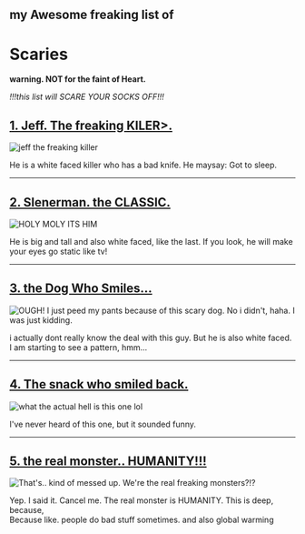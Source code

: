 ## my Awesome freaking list of
# Scaries

**warning. NOT for the faint of Heart.**  

*!!!this list will SCARE YOUR SOCKS OFF!!!*

## [1. Jeff. The freaking KILER>.](https://creepypastafiles.fandom.com/wiki/Jeff_the_Killer) 

![jeff the freaking killer](https://static.wikia.nocookie.net/creepypasta-files/images/5/56/JeffTheKiller%282%29.jpg/revision/latest?cb=20241128075405)  

He is a white faced killer who has a bad knife. He maysay: Got to sleep. 

---  

## [2. Slenerman. the CLASSIC.](https://www.ign.com/articles/2018/08/08/slender-man-explained-the-history-of-the-urban-legend)  

![HOLY MOLY ITS HIM](https://oyster.ignimgs.com/wordpress/stg.ign.com/2017/11/slender-bathouse.jpeg)

He is big and tall and also white faced, like the last. If you look, he will make your eyes go static like tv!  

---  

## [3. the Dog Who Smiles...](https://villains.fandom.com/wiki/Smile_Dog_(Creepypasta))

![OUGH! I just peed my pants because of this scary dog. No i didn't, haha. I was just kidding.](https://i.ytimg.com/vi/35cJcBdf3V0/maxresdefault.jpg)

i actually dont really know the deal with this guy. But he is also white faced. I am starting to see a pattern, hmm...

---

## [4. The snack who smiled back.](https://creepypasta.fandom.com/wiki/Fish_Food)

![what the actual hell is this one lol](https://static.wikia.nocookie.net/creepypasta/images/b/b1/Goldfish_zombie_by_danielmchavez-d4u6ob3_%281%29.jpg/revision/latest?cb=20180518090020)

I've never heard of this one, but it sounded funny.

---

## [5. the real monster.. HUMANITY!!!](https://en.wikipedia.org/wiki/Human)

![That's.. kind of messed up. We're the real freaking monsters?!?](https://i.kym-cdn.com/entries/icons/mobile/000/001/173/mereana-mordegard-glesgorv.jpg)

Yep. I said it. Cancel me. The real monster is HUMANITY. This is deep, because,  
Because like.   people do bad stuff sometimes. and also global warming
